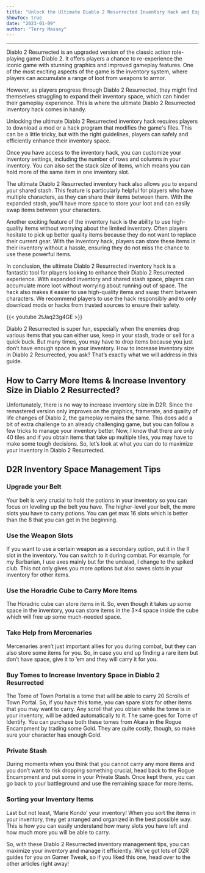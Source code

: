 ```yaml
---
title: "Unlock the Ultimate Diablo 2 Resurrected Inventory Hack and Expand Your Loot Hoard NOW!"
ShowToc: true 
date: "2023-01-09"
author: "Terry Massey"
---
```

*****
Diablo 2 Resurrected is an upgraded version of the classic action role-playing game Diablo 2. It offers players a chance to re-experience the iconic game with stunning graphics and improved gameplay features. One of the most exciting aspects of the game is the inventory system, where players can accumulate a range of loot from weapons to armor.

However, as players progress through Diablo 2 Resurrected, they might find themselves struggling to expand their inventory space, which can hinder their gameplay experience. This is where the ultimate Diablo 2 Resurrected inventory hack comes in handy.

Unlocking the ultimate Diablo 2 Resurrected inventory hack requires players to download a mod or a hack program that modifies the game's files. This can be a little tricky, but with the right guidelines, players can safely and efficiently enhance their inventory space.

Once you have access to the inventory hack, you can customize your inventory settings, including the number of rows and columns in your inventory. You can also set the stack size of items, which means you can hold more of the same item in one inventory slot.

The ultimate Diablo 2 Resurrected inventory hack also allows you to expand your shared stash. This feature is particularly helpful for players who have multiple characters, as they can share their items between them. With the expanded stash, you'll have more space to store your loot and can easily swap items between your characters.

Another exciting feature of the inventory hack is the ability to use high-quality items without worrying about the limited inventory. Often players hesitate to pick up better quality items because they do not want to replace their current gear. With the inventory hack, players can store these items in their inventory without a hassle, ensuring they do not miss the chance to use these powerful items.

In conclusion, the ultimate Diablo 2 Resurrected inventory hack is a fantastic tool for players looking to enhance their Diablo 2 Resurrected experience. With expanded inventory and shared stash space, players can accumulate more loot without worrying about running out of space. The hack also makes it easier to use high-quality items and swap them between characters. We recommend players to use the hack responsibly and to only download mods or hacks from trusted sources to ensure their safety.

{{< youtube 2tJaq23g4GE >}} 



Diablo 2 Resurrected is super fun, especially when the enemies drop various items that you can either use, keep in your stash, trade or sell for a quick buck. But many times, you may have to drop items because you just don’t have enough space in your inventory. How to increase inventory size in Diablo 2 Resurrected, you ask? That’s exactly what we will address in this guide.
 
## How to Carry More Items & Increase Inventory Size in Diablo 2 Resurrected?
 
Unfortunately, there is no way to increase inventory size in D2R. Since the remastered version only improves on the graphics, framerate, and quality of life changes of Diablo 2, the gameplay remains the same. This does add a bit of extra challenge to an already challenging game, but you can follow a few tricks to manage your inventory better. Now, I know that there are only 40 tiles and if you obtain items that take up multiple tiles, you may have to make some tough decisions. So, let’s look at what you can do to maximize your inventory in Diablo 2 Resurrected.
 
## D2R Inventory Space Management Tips
 
### Upgrade your Belt
 
Your belt is very crucial to hold the potions in your inventory so you can focus on leveling up the belt you have. The higher-level your belt, the more slots you have to carry potions. You can get max 16 slots which is better than the 8 that you can get in the beginning.
 
### Use the Weapon Slots
 

 
If you want to use a certain weapon as a secondary option, put it in the II slot in the inventory. You can switch to it during combat. For example, for my Barbarian, I use axes mainly but for the undead, I change to the spiked club. This not only gives you more options but also saves slots in your inventory for other items.
 
### Use the Horadric Cube to Carry More Items
 
The Horadric cube can store items in it. So, even though it takes up some space in the inventory, you can store items in the 3×4 space inside the cube which will free up some much-needed space.
 
### Take Help from Mercenaries
 
Mercenaries aren’t just important allies for you during combat, but they can also store some items for you. So, in case you end up finding a rare item but don’t have space, give it to ’em and they will carry it for you.
 
### Buy Tomes to Increase Inventory Space in Diablo 2 Resurrected
 
The Tome of Town Portal is a tome that will be able to carry 20 Scrolls of Town Portal. So, if you have this tome, you can spare slots for other items that you may want to carry. Any scroll that you obtain while the tome is in your inventory, will be added automatically to it. The same goes for Tome of Identify. You can purchase both these tomes from Akara in the Rogue Encampment by trading some Gold. They are quite costly, though, so make sure your character has enough Gold.
 
### Private Stash
 
During moments when you think that you cannot carry any more items and you don’t want to risk dropping something crucial, head back to the Rogue Encampment and put some in your Private Stash. Once kept there, you can go back to your battleground and use the remaining space for more items.
 
### Sorting your Inventory Items
 
Last but not least, ‘Marie Kondo’ your inventory! When you sort the items in your inventory, they get arranged and organized in the best possible way. This is how you can easily understand how many slots you have left and how much more you will be able to carry.
 
So, with these Diablo 2 Resurrected inventory management tips, you can maximize your inventory and manage it efficiently. We’ve got lots of D2R guides for you on Gamer Tweak, so if you liked this one, head over to the other articles right away!




